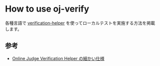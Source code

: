 # How to use oj-verify

各種言語で [verification-helper](https://github.com/online-judge-tools/verification-helper) を使ってローカルテストを実施する方法を掲載します。

## 参考

- [Online Judge Verification Helper の細かい仕様](https://online-judge-tools.github.io/verification-helper/document.ja.html)

